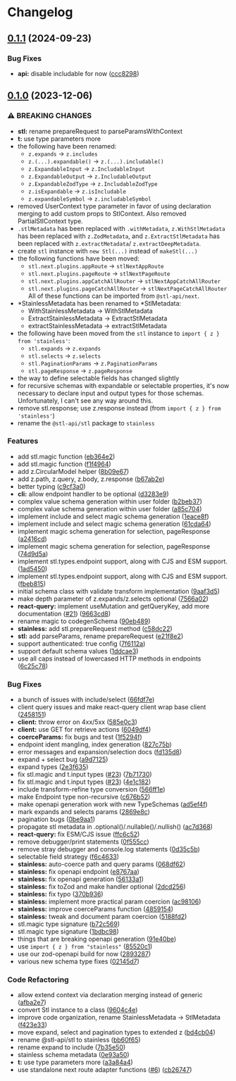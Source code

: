 # Changelog

## [0.1.1](https://github.com/stainless-api/stl-api/compare/stainless-v0.1.0...stainless-v0.1.1) (2024-09-23)

### Bug Fixes

- **api:** disable includable for now ([ccc8298](https://github.com/stainless-api/stl-api/commit/ccc82981f938f9eee0804ed244ced337f5d86924))

## [0.1.0](https://github.com/stainless-api/stl-api/compare/stainless-v0.0.3...stainless-v0.1.0) (2023-12-06)

### ⚠ BREAKING CHANGES

- **stl:** rename prepareRequest to parseParamsWithContext
- **t:** use type parameters more
- the following have been renamed:
  - `z.expands` -> `z.includes`
  - `z.(...).expandable()` -> `z.(...).includable()`
  - `z.ExpandableInput` -> `z.IncludableInput`
  - `z.ExpandableOutput` -> `z.IncludableOutput`
  - `z.ExpandableZodType` -> `z.IncludableZodType`
  - `z.isExpandable` -> `z.isIncludable`
  - `z.expandableSymbol` -> `z.includableSymbol`
- removed UserContext type parameter in favor of using declaration merging to add custom props to StlContext. Also removed PartialStlContext type.
- `.stlMetadata` has been replaced with `.withMetadata`, `z.WithStlMetadata` has been replaced with `z.ZodMetadata`, and `z.ExtractStlMetadata` has been replaced with `z.extractMetadata`/ `z.extractDeepMetadata`.
- create `stl` instance with `new Stl(...)` instead of `makeStl(...)`
- the following functions have been moved:
  - `stl.next.plugins.appRoute` -> `stlNextAppRoute`
  - `stl.next.plugins.pageRoute` -> `stlNextPageRoute`
  - `stl.next.plugins.appCatchAllRouter` -> `stlNextAppCatchAllRouter`
  - `stl.next.plugins.pageCatchAllRouter` -> `stlNextPageCatchAllRouter`
    All of these functions can be imported from `@stl-api/next`.
- *StainlessMetadata has been renamed to *StlMetadata:
  - WithStainlessMetadata -> WithStlMetadata
  - ExtractStainlessMetadata -> ExtractStlMetadata
  - extractStainlessMetadata -> extractStlMetadata
- the following have been moved from the `stl` instance to `import { z } from 'stainless'`:
  - `stl.expands` -> `z.expands`
  - `stl.selects` -> `z.selects`
  - `stl.PaginationParams` -> `z.PaginationParams`
  - `stl.pageResponse` -> `z.pageResponse`
- the way to define selectable fields has changed slightly
- for recursive schemas with expandable or selectable properties, it's now necessary to declare input and output types for those schemas. Unfortunately, I can't see any way around this.
- remove stl.response; use z.response instead (from `import { z } from 'stainless'`)
- rename the `@stl-api/stl` package to `stainless`

### Features

- add stl.magic function ([eb364e2](https://github.com/stainless-api/stl-api/commit/eb364e26a92b4570313cf56a43e6176abed28829))
- add stl.magic function ([f1f4964](https://github.com/stainless-api/stl-api/commit/f1f4964bd82fe8c88377e94a703bfd85ec3799a9))
- add z.CircularModel helper ([8b09e67](https://github.com/stainless-api/stl-api/commit/8b09e67826ed49061c12797db63810072894022d))
- add z.path, z.query, z.body, z.response ([b67ab2e](https://github.com/stainless-api/stl-api/commit/b67ab2e23f14cc308ebde9c1fb95d2098f4a5f8d))
- better typing ([c9cf3a0](https://github.com/stainless-api/stl-api/commit/c9cf3a0a06f13671e169ac9cf59bf8e48ac37ff6))
- **cli:** allow endpoint handler to be optional ([d3283e9](https://github.com/stainless-api/stl-api/commit/d3283e9918af6f0600c90d022517d7d3a8f198e3))
- complex value schema generation within user folder ([b2beb37](https://github.com/stainless-api/stl-api/commit/b2beb376b335dc395db6c09434be4d0524c73382))
- complex value schema generation within user folder ([a85c704](https://github.com/stainless-api/stl-api/commit/a85c7049fe6596da11250caf2424b84a39156b11))
- implement include and select magic schema generation ([1eace8f](https://github.com/stainless-api/stl-api/commit/1eace8f14d9d56638e0061e7d081dbbc08710115))
- implement include and select magic schema generation ([61cda64](https://github.com/stainless-api/stl-api/commit/61cda64bac99dd9a42a5957f8a61afa951b2eb02))
- implement magic schema generation for selection, pageResponse ([a2416cd](https://github.com/stainless-api/stl-api/commit/a2416cded4cc56a8c2a7af0003dc65fce38335c2))
- implement magic schema generation for selection, pageResponse ([74d9d5a](https://github.com/stainless-api/stl-api/commit/74d9d5ac8261a81c3334b29b84be1acbd8d0ba1e))
- implement stl.types.endpoint support, along with CJS and ESM support. ([1ad5450](https://github.com/stainless-api/stl-api/commit/1ad54508f5dd83815886c26de9920917c96a1923))
- implement stl.types.endpoint support, along with CJS and ESM support. ([fbeb815](https://github.com/stainless-api/stl-api/commit/fbeb815ba4239bee4dd8d00ab04b4f34836cd481))
- initial schema class with validate transform implementation ([9aaf3d5](https://github.com/stainless-api/stl-api/commit/9aaf3d53dbb751e0283a23086d6341dbc3be9732))
- make depth parameter of z.expands/z.selects optional ([7566a02](https://github.com/stainless-api/stl-api/commit/7566a0255be2f18f173928f4a5827315f8b38cab))
- **react-query:** implement useMutation and getQueryKey, add more documentation ([#21](https://github.com/stainless-api/stl-api/issues/21)) ([9663cd8](https://github.com/stainless-api/stl-api/commit/9663cd83e65793ad2dad9c97bd278d2123ec415e))
- rename magic to codegenSchema ([90eb489](https://github.com/stainless-api/stl-api/commit/90eb4893dd3afd1faf4188702ab1e33a00a3248b))
- **stainless:** add stl.prepareRequest method ([c58dc22](https://github.com/stainless-api/stl-api/commit/c58dc22400961902dc6751c01fd5ca13fe932a55))
- **stl:** add parseParams, rename prepareRequest ([e21f8e2](https://github.com/stainless-api/stl-api/commit/e21f8e2abfa8d6c8449005eb92425162feac9a65))
- support authenticated: true config ([7f6112a](https://github.com/stainless-api/stl-api/commit/7f6112a17f79fcf651db23fb39dcb35b46f33ad3))
- support default schema values ([1ddcae3](https://github.com/stainless-api/stl-api/commit/1ddcae3a37e98fd77b82fd9169e16c41d8c40032))
- use all caps instead of lowercased HTTP methods in endpoints ([6c25c78](https://github.com/stainless-api/stl-api/commit/6c25c78e54dd4e0b3008bed22ef235e441d56dca))

### Bug Fixes

- a bunch of issues with include/select ([66fdf7e](https://github.com/stainless-api/stl-api/commit/66fdf7e7c220f61518f1fdac28f00183e3b82aec))
- client query issues and make react-query client wrap base client ([2458151](https://github.com/stainless-api/stl-api/commit/24581512a42101128bb0435768f6232bf617a192))
- **client:** throw error on 4xx/5xx ([585e0c3](https://github.com/stainless-api/stl-api/commit/585e0c3e2024d330e1e8f38d20cfcdb4ee5a6d9a))
- **client:** use GET for retrieve actions ([6049df4](https://github.com/stainless-api/stl-api/commit/6049df4a9d86e0c9a5b1800c24b4ac1ddf83152f))
- **coerceParams:** fix bugs and test ([1f5294f](https://github.com/stainless-api/stl-api/commit/1f5294f5c7882cc2791a95b8ba2b5ea28e7faab1))
- endpoint ident mangling, index generation ([827c75b](https://github.com/stainless-api/stl-api/commit/827c75b9d1391e8a6e1506a17cb8ec38b08a1613))
- error messages and expansion/selection docs ([fd135d8](https://github.com/stainless-api/stl-api/commit/fd135d851f923bc299adeb46abd4d49eb2f5cdf2))
- expand + select bug ([a9d7125](https://github.com/stainless-api/stl-api/commit/a9d71256b599f4ad2167004d6505dcda5b13fa78))
- expand types ([2e3f635](https://github.com/stainless-api/stl-api/commit/2e3f63565b37246c1cc6e656af1659c6436a1be1))
- fix stl.magic and t.input types ([#23](https://github.com/stainless-api/stl-api/issues/23)) ([7b71730](https://github.com/stainless-api/stl-api/commit/7b717301e736aca6b29350d9b6bfb015887bae80))
- fix stl.magic and t.input types ([#23](https://github.com/stainless-api/stl-api/issues/23)) ([4e1c182](https://github.com/stainless-api/stl-api/commit/4e1c1826415671e576d664dbf9186b6d391267d9))
- include transform-refine type conversion ([566ff1e](https://github.com/stainless-api/stl-api/commit/566ff1e7b7df53fcf61d5d33e6347532ee802ac5))
- make Endpoint type non-recursive ([c676b52](https://github.com/stainless-api/stl-api/commit/c676b52b62357843d1d98a7f0a737f9528793daa))
- make openapi generation work with new TypeSchemas ([ad5ef4f](https://github.com/stainless-api/stl-api/commit/ad5ef4f7a91cf44833ae3f32310a3afe47674a38))
- mark expands and selects params ([2869e8c](https://github.com/stainless-api/stl-api/commit/2869e8c496107ca80b462476b67759a127f4a1f2))
- pagination bugs ([0be9aa1](https://github.com/stainless-api/stl-api/commit/0be9aa16e735c2ec9d4e61a54b5a993e380717cb))
- propagate stl metadata in .optional()/.nullable()/.nullish() ([ac7d368](https://github.com/stainless-api/stl-api/commit/ac7d368230209e7659fee721a9f7b79ab2ffb77c))
- **react-query:** fix ESM/CJS issue ([ffc6c52](https://github.com/stainless-api/stl-api/commit/ffc6c526f017e892100a7de4370af2134d83d514))
- remove debugger/print statements ([0f555cc](https://github.com/stainless-api/stl-api/commit/0f555cc9420e74dacd1e0b38820f79cf44c94481))
- remove stray debugger and console.log statements ([0d35c5b](https://github.com/stainless-api/stl-api/commit/0d35c5b141d909f0826924a13be154ed9300e081))
- selectable field strategy ([f6c4633](https://github.com/stainless-api/stl-api/commit/f6c4633394adda79398ce32acf13132b054e656a))
- **stainless:** auto-coerce path and query params ([068df62](https://github.com/stainless-api/stl-api/commit/068df621a1ec2d7483da9ec3f7307d1c4b58b536))
- **stainless:** fix openapi endpoint ([e8767aa](https://github.com/stainless-api/stl-api/commit/e8767aa651eb773717238ef4d7e50650953fb053))
- **stainless:** fix openapi generation ([56133a1](https://github.com/stainless-api/stl-api/commit/56133a1ce40275e669725817c6fc78ec3799a5f0))
- **stainless:** fix toZod and make handler optional ([2dcd256](https://github.com/stainless-api/stl-api/commit/2dcd256e69dbf338897cf7f44d4e19039fda0946))
- **stainless:** fix typo ([370b936](https://github.com/stainless-api/stl-api/commit/370b9367c54dd719004edfb22538ece29c8b0eb7))
- **stainless:** implement more practical param coercion ([ac98106](https://github.com/stainless-api/stl-api/commit/ac98106b3bd3ce29072b37a696a4783a0148c1d4))
- **stainless:** improve coerceParams function ([4859154](https://github.com/stainless-api/stl-api/commit/485915496477dec55793491e698ce1ce5180425a))
- **stainless:** tweak and document param coercion ([5188fd2](https://github.com/stainless-api/stl-api/commit/5188fd26c057491a69f4eb0b93764d4e7f3994a8))
- stl.magic type signature ([b72c569](https://github.com/stainless-api/stl-api/commit/b72c5690dbd88a4b0d0ec41f10b29a7b24aa8882))
- stl.magic type signature ([1bdbc98](https://github.com/stainless-api/stl-api/commit/1bdbc9879a42075023a31e09f4d13afde9dc9459))
- things that are breaking openapi generation ([91e40be](https://github.com/stainless-api/stl-api/commit/91e40be6ced0f680d27ca9ef06b72acc0745d3e3))
- use `import { z } from "stainless"` ([85520c1](https://github.com/stainless-api/stl-api/commit/85520c1859edba2618bc0b89e3627bdd1b58c959))
- use our zod-openapi build for now ([2893287](https://github.com/stainless-api/stl-api/commit/2893287cea46127b2402714316d3a6a1a5c35500))
- various new schema type fixes ([02145d7](https://github.com/stainless-api/stl-api/commit/02145d73243988d829a4bb9e683c5e4737aaf290))

### Code Refactoring

- allow extend context via declaration merging instead of generic ([afba2e7](https://github.com/stainless-api/stl-api/commit/afba2e7156013bdccfb887c6a9f5281b3db9e54d))
- convert Stl instance to a class ([9604c4e](https://github.com/stainless-api/stl-api/commit/9604c4ed9fad41e885ab08c3c5108a5ea227458e))
- improve code organization, rename StainlessMetadata -&gt; StlMetadata ([f423e33](https://github.com/stainless-api/stl-api/commit/f423e337b9ed99529647fc86ffd6da510dec2eab))
- move expand, select and pagination types to extended z ([bd4cb04](https://github.com/stainless-api/stl-api/commit/bd4cb04bfee81b640ccf32c9f9a2af9f75097f4d))
- rename @stl-api/stl to stainless ([bb60f65](https://github.com/stainless-api/stl-api/commit/bb60f6508fa6e1bc4e8acd141a818ee797948a82))
- rename expand to include ([7b35e50](https://github.com/stainless-api/stl-api/commit/7b35e50d36407fde4c128056c9f57bc16fa88022))
- stainless schema metadata ([0e93a50](https://github.com/stainless-api/stl-api/commit/0e93a5002c716f5d232f52e5637c00a7a2c83360))
- **t:** use type parameters more ([a3a84a4](https://github.com/stainless-api/stl-api/commit/a3a84a4363b2e7e0645017ba3ddde252eaa5e396))
- use standalone next route adapter functions ([#6](https://github.com/stainless-api/stl-api/issues/6)) ([cb26747](https://github.com/stainless-api/stl-api/commit/cb26747850ec6dd93e78377b5bf61fc5433d69f7))
